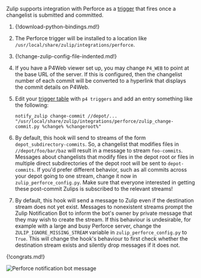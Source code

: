 Zulip supports integration with Perforce as a [trigger][1]
that fires once a changelist is submitted and committed.

[1]: https://www.perforce.com/manuals/p4sag/Content/P4SAG/chapter.scripting.html

1.  {!download-python-bindings.md!}

1.  The Perforce trigger will be installed to a location like
    `/usr/local/share/zulip/integrations/perforce`.

1.  {!change-zulip-config-file-indented.md!}

1.  If you have a P4Web viewer set up, you may change `P4_WEB`
    to point at the base URL of the server. If this is configured,
    then the changelist number of each commit will be converted to
    a hyperlink that displays the commit details on P4Web.

1.  Edit your [trigger table][2] with `p4 triggers` and add an entry
    something like the following:

        notify_zulip change-commit //depot/... "/usr/local/share/zulip/integrations/perforce/zulip_change-commit.py %change% %changeroot%"

    [2]: https://www.perforce.com/manuals/p4sag/Content/P4SAG/chapter.scripting.html#d0e14583

1.  By default, this hook will send to streams of the form
    `depot_subdirectory-commits`. So, a changelist that modifies
    files in `//depot/foo/bar/baz` will result in a message to
    stream `foo-commits`. Messages about changelists that modify
    files in the depot root or files in multiple direct subdirectories
    of the depot root will be sent to `depot-commits`.
    If you'd prefer different behavior, such as all commits across your
    depot going to one stream, change it now in `zulip_perforce_config.py`.
    Make sure that everyone interested in getting these post-commit Zulips
    is subscribed to the relevant streams!

1.  By default, this hook will send a message to Zulip even if the
    destination stream does not yet exist. Messages to nonexistent
    streams prompt the Zulip Notification Bot to inform the bot's
    owner by private message that they may wish to create the stream.
    If this behaviour is undesirable, for example with a large and busy
    Perforce server, change the `ZULIP_IGNORE_MISSING_STREAM`
    variable in `zulip_perforce_config.py` to `True`.
    This will change the hook's behaviour to first check whether the
    destination stream exists and silently drop messages if it does not.

{!congrats.md!}

![Perforce notification bot message](/static/images/integrations/perforce/001.png)
